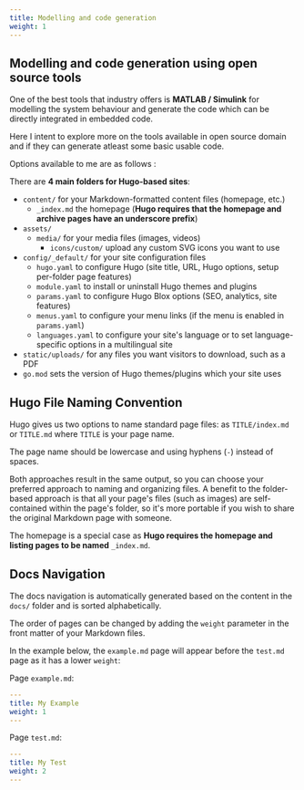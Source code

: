```yaml
---
title: Modelling and code generation
weight: 1
---
```


## Modelling and code generation using open source tools

One of the best tools that industry offers is **MATLAB / Simulink** for modelling the system behaviour and generate the code which can be directly integrated in embedded code.

Here I intent to explore more on the tools available in open source domain and if they can generate atleast some basic usable code.

Options available to me are as follows : 

There are **4 main folders for Hugo-based sites**:

- `content/` for your Markdown-formatted content files (homepage, etc.)
  - `_index.md` the homepage (**Hugo requires that the homepage and archive pages have an underscore prefix**)
- `assets/`
  - `media/` for your media files (images, videos)
    - `icons/custom/` upload any custom SVG icons you want to use
- `config/_default/` for your site configuration files
  - `hugo.yaml` to configure Hugo (site title, URL, Hugo options, setup per-folder page features)
  - `module.yaml` to install or uninstall Hugo themes and plugins
  - `params.yaml` to configure Hugo Blox options (SEO, analytics, site features)
  - `menus.yaml` to configure your menu links (if the menu is enabled in `params.yaml`)
  - `languages.yaml` to configure your site's language or to set language-specific options in a multilingual site
- `static/uploads/` for any files you want visitors to download, such as a PDF
- `go.mod` sets the version of Hugo themes/plugins which your site uses


## Hugo File Naming Convention

Hugo gives us two options to name standard page files: as `TITLE/index.md` or `TITLE.md` where `TITLE` is your page name.

The page name should be lowercase and using hyphens (`-`) instead of spaces.

Both approaches result in the same output, so you can choose your preferred approach to naming and organizing files. A benefit to the folder-based approach is that all your page's files (such as images) are self-contained within the page's folder, so it's more portable if you wish to share the original Markdown page with someone.

The homepage is a special case as **Hugo requires the homepage and listing pages to be named** `_index.md`.

## Docs Navigation

The docs navigation is automatically generated based on the content in the `docs/` folder and is sorted alphabetically.

The order of pages can be changed by adding the `weight` parameter in the front matter of your Markdown files.

In the example below, the `example.md` page will appear before the `test.md` page as it has a lower `weight`:

Page `example.md`:

```yaml
---
title: My Example
weight: 1
---
```

Page `test.md`:

```yaml
---
title: My Test
weight: 2
---
```
